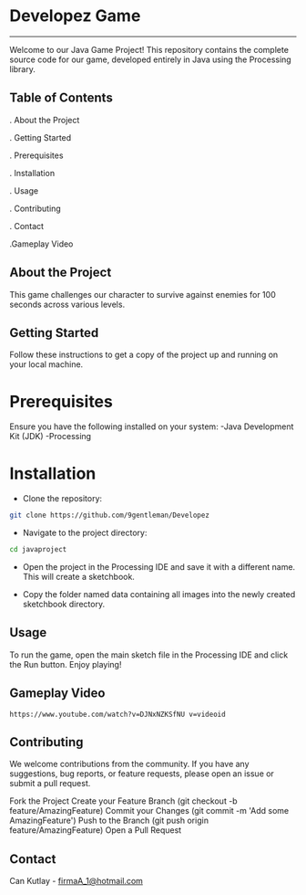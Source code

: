 # Developez Game 
---------------------------------
Welcome to our Java Game Project! This repository contains the complete source code for our game, developed entirely in Java using the Processing library.

Table of Contents
---------------------------------
. About the Project

. Getting Started

. Prerequisites

. Installation

. Usage

. Contributing

. Contact

.Gameplay Video

About the Project
---------------------------------
This game challenges our character to survive against enemies for 100 seconds across various levels.

Getting Started
---------------------------------
Follow these instructions to get a copy of the project up and running on your local machine.

# Prerequisites
Ensure you have the following installed on your system:
-Java Development Kit (JDK)
-Processing

# Installation
- Clone the repository:
```sh
git clone https://github.com/9gentleman/Developez
```
- Navigate to the project directory:
```sh
cd javaproject
```
- Open the project in the Processing IDE and save it with a different name. This will create a sketchbook.

- Copy the folder named data containing all images into the newly created sketchbook directory.

Usage
---------------------------------
To run the game, open the main sketch file in the Processing IDE and click the Run button.
Enjoy playing!

Gameplay Video
---------------------------------
`
https://www.youtube.com/watch?v=DJNxNZKSfNU v=videoid
`

Contributing
---------------------------------
We welcome contributions from the community. If you have any suggestions, bug reports, or feature requests, please open an issue or submit a pull request.

Fork the Project
Create your Feature Branch (git checkout -b feature/AmazingFeature)
Commit your Changes (git commit -m 'Add some AmazingFeature')
Push to the Branch (git push origin feature/AmazingFeature)
Open a Pull Request

Contact
---------------------------------
Can Kutlay - firmaA_1@hotmail.com


